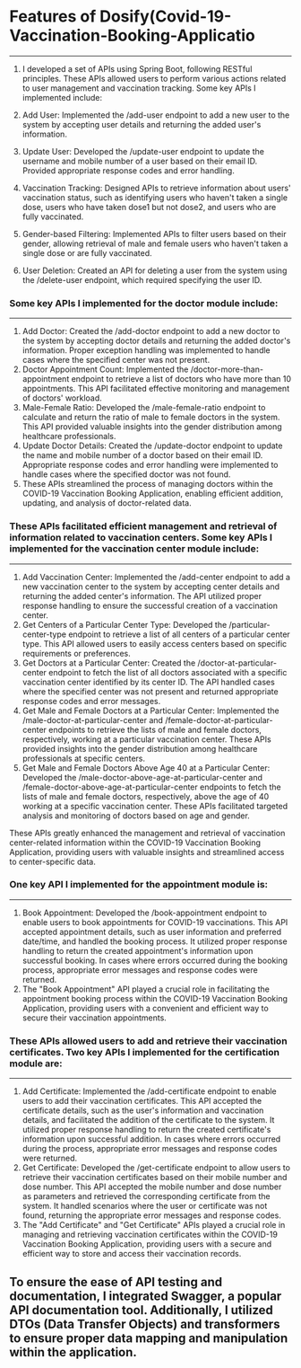# Features of Dosify(Covid-19-Vaccination-Booking-Applicatio
---------------------

1. I developed a set of APIs using Spring Boot, following RESTful principles. These APIs allowed users to perform various actions related to user management and vaccination tracking. Some key APIs I implemented include:

2. Add User: Implemented the /add-user endpoint to add a new user to the system by accepting user details and returning the added user's information.

3. Update User: Developed the /update-user endpoint to update the username and mobile number of a user based on their email ID. Provided appropriate response codes and error handling.

4. Vaccination Tracking: Designed APIs to retrieve information about users' vaccination status, such as identifying users who haven't taken a single dose, users who have taken dose1 but not dose2, and users who are fully vaccinated.

5. Gender-based Filtering: Implemented APIs to filter users based on their gender, allowing retrieval of male and female users who haven't taken a single dose or are fully vaccinated.

6. User Deletion: Created an API for deleting a user from the system using the /delete-user endpoint, which required specifying the user ID.


### Some key APIs I implemented for the doctor module include:
--------------
1. Add Doctor: Created the /add-doctor endpoint to add a new doctor to the system by accepting doctor details and returning the added doctor's information. Proper exception handling was implemented to handle cases where the specified center was not present.
2. Doctor Appointment Count: Implemented the /doctor-more-than-appointment endpoint to retrieve a list of doctors who have more than 10 appointments. This API facilitated effective monitoring and management of doctors' workload.
3. Male-Female Ratio: Developed the /male-female-ratio endpoint to calculate and return the ratio of male to female doctors in the system. This API provided valuable insights into the gender distribution among healthcare professionals.
4. Update Doctor Details: Created the /update-doctor endpoint to update the name and mobile number of a doctor based on their email ID. Appropriate response codes and error handling were implemented to handle cases where the specified doctor was not found.
5. These APIs streamlined the process of managing doctors within the COVID-19 Vaccination Booking Application, enabling efficient addition, updating, and analysis of doctor-related data.

### These APIs facilitated efficient management and retrieval of information related to vaccination centers. Some key APIs I implemented for the vaccination center module include:
--------------------------------
1. Add Vaccination Center: Implemented the /add-center endpoint to add a new vaccination center to the system by accepting center details and returning the added center's information. The API utilized proper response handling to ensure the successful creation of a vaccination center.
2. Get Centers of a Particular Center Type: Developed the /particular-center-type endpoint to retrieve a list of all centers of a particular center type. This API allowed users to easily access centers based on specific requirements or preferences.
3. Get Doctors at a Particular Center: Created the /doctor-at-particular-center endpoint to fetch the list of all doctors associated with a specific vaccination center identified by its center ID. The API handled cases where the specified center was not present and returned appropriate response codes and error messages.
4. Get Male and Female Doctors at a Particular Center: Implemented the /male-doctor-at-particular-center and /female-doctor-at-particular-center endpoints to retrieve the lists of male and female doctors, respectively, working at a particular vaccination center. These APIs provided insights into the gender distribution among healthcare professionals at specific centers.
5. Get Male and Female Doctors Above Age 40 at a Particular Center: Developed the /male-doctor-above-age-at-particular-center and /female-doctor-above-age-at-particular-center endpoints to fetch the lists of male and female doctors, respectively, above the age of 40 working at a specific vaccination center. These APIs facilitated targeted analysis and monitoring of doctors based on age and gender.

These APIs greatly enhanced the management and retrieval of vaccination center-related information within the COVID-19 Vaccination Booking Application, providing users with valuable insights and streamlined access to center-specific data.

### One key API I implemented for the appointment module is:
----------------
1. Book Appointment: Developed the /book-appointment endpoint to enable users to book appointments for COVID-19 vaccinations. This API accepted appointment details, such as user information and preferred date/time, and handled the booking process. It utilized proper response handling to return the created appointment's information upon successful booking. In cases where errors occurred during the booking process, appropriate error messages and response codes were returned.
2. The "Book Appointment" API played a crucial role in facilitating the appointment booking process within the COVID-19 Vaccination Booking Application, providing users with a convenient and efficient way to secure their vaccination appointments.

### These APIs allowed users to add and retrieve their vaccination certificates. Two key APIs I implemented for the certification module are:
--------------------------
1. Add Certificate: Implemented the /add-certificate endpoint to enable users to add their vaccination certificates. This API accepted the certificate details, such as the user's information and vaccination details, and facilitated the addition of the certificate to the system. It utilized proper response handling to return the created certificate's information upon successful addition. In cases where errors occurred during the process, appropriate error messages and response codes were returned.
2. Get Certificate: Developed the /get-certificate endpoint to allow users to retrieve their vaccination certificates based on their mobile number and dose number. This API accepted the mobile number and dose number as parameters and retrieved the corresponding certificate from the system. It handled scenarios where the user or certificate was not found, returning the appropriate error messages and response codes.
3. The "Add Certificate" and "Get Certificate" APIs played a crucial role in managing and retrieving vaccination certificates within the COVID-19 Vaccination Booking Application, providing users with a secure and efficient way to store and access their vaccination records.

## To ensure the ease of API testing and documentation, I integrated Swagger, a popular API documentation tool. Additionally, I utilized DTOs (Data Transfer Objects) and transformers to ensure proper data mapping and manipulation within the application.
